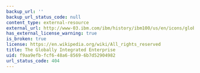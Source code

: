 ```yaml
---
backup_url: ''
backup_url_status_code: null
content_type: external-resource
external_url: http://www-03.ibm.com/ibm/history/ibm100/us/en/icons/globalbiz/transform/
has_external_license_warning: true
is_broken: true
license: https://en.wikipedia.org/wiki/All_rights_reserved
title: The Globally Integrated Enterprise
uid: f9aa9efb-fcf6-48a6-8569-6b7d52904982
url_status_code: 404
---
```

